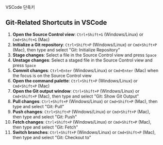 VSCode 단축키

## Git-Related Shortcuts in VSCode
1. **Open the Source Control view**: `Ctrl+Shift+G` (Windows/Linux) or `Cmd+Shift+G` (Mac)
2. **Initialize a Git repository**: `Ctrl+Shift+P` (Windows/Linux) or `Cmd+Shift+P` (Mac), then type and select "Git: Initialize Repository"
3. **Stage changes**: Select a file in the Source Control view and press `Space`
4. **Unstage changes**: Select a staged file in the Source Control view and press `Space`
5. **Commit changes**: `Ctrl+Enter` (Windows/Linux) or `Cmd+Enter` (Mac) when the focus is on the Source Control view
6. **Open the command palette**: `Ctrl+Shift+P` (Windows/Linux) or `Cmd+Shift+P` (Mac)
7. **Open the Git output window**: `Ctrl+Shift+P` (Windows/Linux) or `Cmd+Shift+P` (Mac), then type and select "Git: Show Git Output"
8. **Pull changes**: `Ctrl+Shift+P` (Windows/Linux) or `Cmd+Shift+P` (Mac), then type and select "Git: Pull"
9. **Push changes**: `Ctrl+Shift+P` (Windows/Linux) or `Cmd+Shift+P` (Mac), then type and select "Git: Push"
10. **Fetch changes**: `Ctrl+Shift+P` (Windows/Linux) or `Cmd+Shift+P` (Mac), then type and select "Git: Fetch"
11. **Switch branches**: `Ctrl+Shift+P` (Windows/Linux) or `Cmd+Shift+P` (Mac), then type and select "Git: Checkout to"